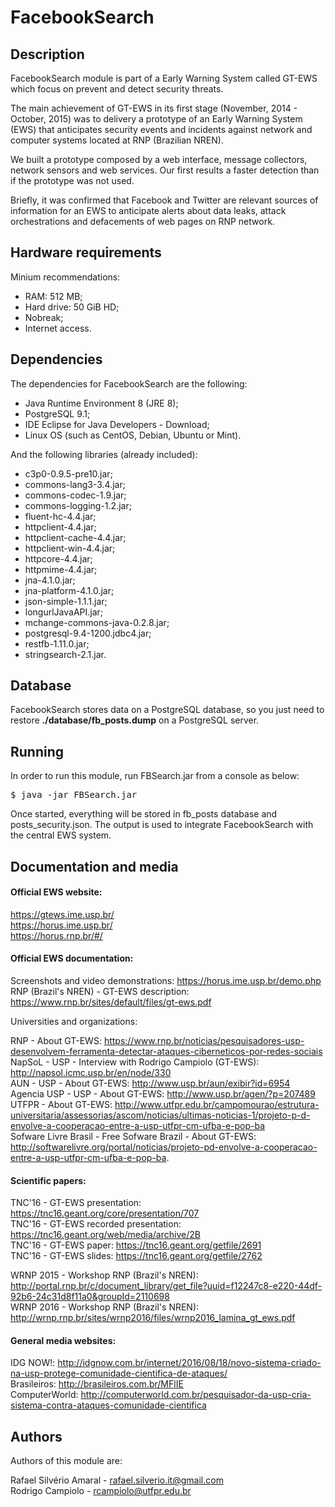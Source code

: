# FacebookSearch 

## Description

FacebookSearch module is part of a Early Warning System called GT-EWS which focus on prevent and detect security threats.

The main achievement of GT-EWS in its first stage (November, 2014 - October, 2015) was to delivery a prototype of an Early Warning System (EWS) that anticipates security events and incidents against network and computer systems located at RNP (Brazilian NREN).

We built a prototype composed by a web interface, message collectors, network sensors and web services. Our first results a faster detection than if the prototype was not used.

Briefly, it was confirmed that Facebook and Twitter are relevant sources of information for an EWS to anticipate alerts about data leaks, attack orchestrations and defacements of web pages on RNP network.

## Hardware requirements

Minium recommendations:

* RAM: 512 MB;
* Hard drive: 50 GiB HD;
* Nobreak;
* Internet access.

## Dependencies

The dependencies for FacebookSearch are the following:

* Java Runtime Environment 8 (JRE 8);
* PostgreSQL 9.1;
* IDE Eclipse for Java Developers - Download;
* Linux OS (such as CentOS, Debian, Ubuntu or Mint).

And the following libraries (already included):

* c3p0-0.9.5-pre10.jar;
* commons-lang3-3.4.jar;
* commons-codec-1.9.jar;
* commons-logging-1.2.jar;
* fluent-hc-4.4.jar;
* httpclient-4.4.jar;
* httpclient-cache-4.4.jar;
* httpclient-win-4.4.jar;
* httpcore-4.4.jar;
* httpmime-4.4.jar;
* jna-4.1.0.jar;
* jna-platform-4.1.0.jar;
* json-simple-1.1.1.jar;
* longurlJavaAPI.jar;
* mchange-commons-java-0.2.8.jar;
* postgresql-9.4-1200.jdbc4.jar;
* restfb-1.11.0.jar;
* stringsearch-2.1.jar.

## Database

FacebookSearch stores data on a PostgreSQL database, so you just need to restore <b>./database/fb_posts.dump</b> on a PostgreSQL server.

## Running

In order to run this module, run FBSearch.jar from a console as below:

  <pre>$ java -jar FBSearch.jar</pre>
  
Once started, everything will be stored in fb_posts database and posts_security.json. The output is used to integrate FacebookSearch with the central EWS system.

## Documentation and media

#### Official EWS website:

https://gtews.ime.usp.br/ <br />
https://horus.ime.usp.br/ <br />
https://horus.rnp.br/#/

#### Official EWS documentation:

Screenshots and video demonstrations: https://horus.ime.usp.br/demo.php <br />
RNP (Brazil's NREN) - GT-EWS description: https://www.rnp.br/sites/default/files/gt-ews.pdf

Universities and organizations:

RNP - About GT-EWS: https://www.rnp.br/noticias/pesquisadores-usp-desenvolvem-ferramenta-detectar-ataques-ciberneticos-por-redes-sociais <br />
NapSoL - USP - Interview with Rodrigo Campiolo (GT-EWS): http://napsol.icmc.usp.br/en/node/330 <br />
AUN - USP - About GT-EWS: http://www.usp.br/aun/exibir?id=6954 <br />
Agencia USP - USP - About GT-EWS: http://www.usp.br/agen/?p=207489 <br />
UTFPR - About GT-EWS: http://www.utfpr.edu.br/campomourao/estrutura-universitaria/assessorias/ascom/noticias/ultimas-noticias-1/projeto-p-d-envolve-a-cooperacao-entre-a-usp-utfpr-cm-ufba-e-pop-ba <br />
Sofware Livre Brasil - Free Sofware Brazil - About GT-EWS: http://softwarelivre.org/portal/noticias/projeto-pd-envolve-a-cooperacao-entre-a-usp-utfpr-cm-ufba-e-pop-ba.


#### Scientific papers:

TNC'16 - GT-EWS presentation: https://tnc16.geant.org/core/presentation/707 <br />
TNC'16 - GT-EWS recorded presentation: https://tnc16.geant.org/web/media/archive/2B <br />
TNC'16 - GT-EWS paper: https://tnc16.geant.org/getfile/2691 <br />
TNC'16 - GT-EWS slides: https://tnc16.geant.org/getfile/2762

WRNP 2015 - Workshop RNP (Brazil's NREN): http://portal.rnp.br/c/document_library/get_file?uuid=f12247c8-e220-44df-92b6-24c31d8f11a0&groupId=2110698 <br />
WRNP 2016 - Workshop RNP (Brazil's NREN): http://wrnp.rnp.br/sites/wrnp2016/files/wrnp2016_lamina_gt_ews.pdf

#### General media websites:

IDG NOW!: http://idgnow.com.br/internet/2016/08/18/novo-sistema-criado-na-usp-protege-comunidade-cientifica-de-ataques/ <br />
Brasileiros: http://brasileiros.com.br/MFlIE <br />
ComputerWorld: http://computerworld.com.br/pesquisador-da-usp-cria-sistema-contra-ataques-comunidade-cientifica

## Authors

Authors of this module are:

Rafael Silvério Amaral - rafael.silverio.it@gmail.com <br />
Rodrigo Campiolo - rcampiolo@utfpr.edu.br

